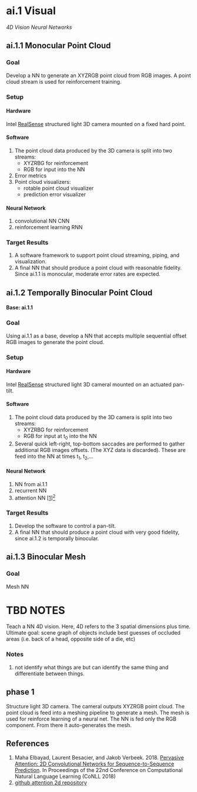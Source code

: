 # ai.1  Visual
_4D Vision Neural Networks_

## ai.1.1 Monocular Point Cloud
### Goal
Develop a NN to generate an XYZRGB point cloud from RGB images. A point cloud
stream is used for reinforcement training.
### Setup
#### Hardware
Intel [RealSense][intel-realsense] structured light 3D camera mounted on a
fixed hard point.
#### Software
1. The point cloud data produced by the 3D camera is split into two streams:
    * XYZRBG for reinforcement
    * RGB for input into the NN
2. Error metrics
3. Point cloud visualizers:
    * rotable point cloud visualizer
    * prediction error visualizer
#### Neural Network
1. convolutional NN CNN
2. reinforcement learning RNN
### Target Results
1. A software framework to support point cloud streaming, piping, and
visualization.
2. A final NN that should produce a point cloud with reasonable fidelity.
Since ai.1.1 is monocular, moderate error rates are expected.

## ai.1.2 Temporally Binocular Point Cloud
#### Base: ai.1.1

### Goal
Using ai.1.1 as a base, develop a NN that accepts multiple sequential
offset RGB images to generate the point cloud.
### Setup
#### Hardware
Intel [RealSense][intel-realsense] structured light 3D cameral mounted on an
actuated pan-tilt.
#### Software
1. The point cloud data produced by the 3D camera is split into two streams:
    * XYZRBG for reinforcement
    * RGB for input at t<sub>0</sub> into the NN
2. Several quick left-right, top-bottom saccades are performed to gather
additional RGB images offsets. (The XYZ data is discarded). These are feed
into the NN at times t<sub>1</sub>, t<sub>2</sub>,...
#### Neural Network
1. NN from ai.1.1
2. recurrent NN
3. attention NN \[[1][2d-pervasive-attention]\][<sup>2</sup>][gh-attn2d]

### Target Results
1. Develop the software to control a pan-tilt.
2. A final NN that should produce a point cloud with very good fidelity,
since ai.1.2 is temporally binocular.

## ai.1.3 Binocular Mesh
### Goal
Mesh NN

# TBD NOTES
Teach a NN 4D vision. Here, 4D refers to the 3 spatial dimensions plus time.
Ultimate goal: scene graph of objects include best guesses of occluded areas
(i.e. back of a head, opposite side of a die, etc)
### Notes
1. not identify what things are but can identify the same thing and
differentiate between things.

## phase 1
Structure light 3D camera. The cameral outputs XYZRGB point cloud.
The point cloud is feed into a meshing pipeline to generate a mesh.
The mesh is used for reinforce learning of a neural net.
The NN is fed only the RGB component. From there it auto-generates the 
mesh.

## References
1. Maha Elbayad, Laurent Besacier, and Jakob Verbeek. 2018.
[Pervasive Attention: 2D Convolutional Networks for Sequence-to-Sequence
Prediction][2d-pervasive-attention].
In Proceedings of the 22nd Conference on Computational Natural Language Learning
(CoNLL 2018)
2. [github attention 2d repository][gh-attn2d]

<!-- references and media -->
[intel-realsense]: https://www.intel.com/content/www/us/en/architecture-and-technology/realsense-overview.html

[2d-pervasive-attention]: https://arxiv.org/abs/1808.03867
[gh-attn2d]: https://github.com/elbayadm/attn2d
[med-attn]: https://towardsdatascience.com/the-fall-of-rnn-lstm-2d1594c74ce0
